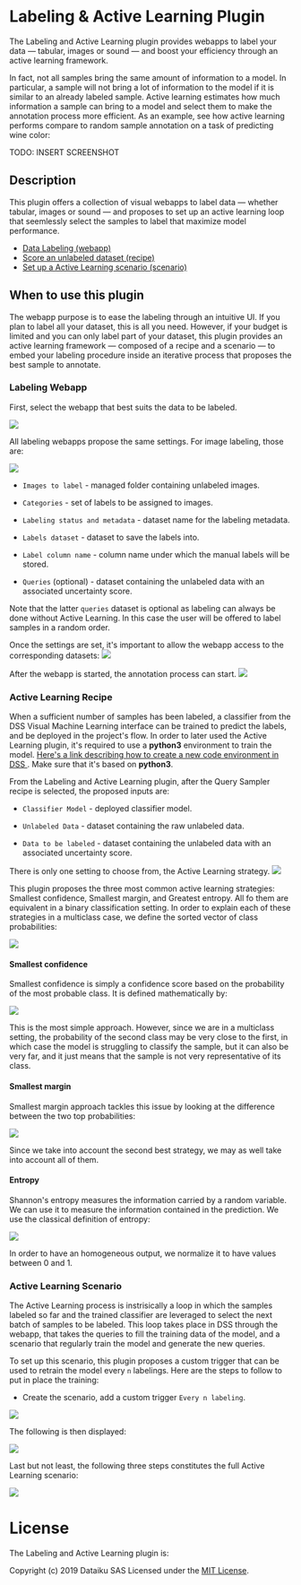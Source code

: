 # Labeling &amp; Active Learning Plugin  

The Labeling and Active Learning plugin provides webapps to label your data — tabular, images or sound — and boost your efficiency through an active learning framework.

In fact, not all samples bring the same amount of information to a model. In particular, a sample will not bring a lot of
information to the model if it is similar to an already labeled sample. Active learning estimates how much information a
sample can bring to a model and select them to make the annotation process more efficient. As an example, see how active
learning performs compare to random sample annotation on a task of predicting wine color:

TODO: INSERT SCREENSHOT

## Description  

This plugin offers a collection of visual webapps to label data — whether tabular, images or sound — and
proposes to set up an active learning loop that seemlessly select the samples to label that maximize model
performance.

- [Data Labeling (webapp)](#labeling-webapp)
- [Score an unlabeled dataset (recipe)](#active-learning-recipe)
- [Set up a Active Learning scenario (scenario)](#active-learning-scenario)

## When to use this plugin

The webapp purpose is to ease the labeling through an intuitive UI. If you plan to label all your dataset, this is all you need. However, if your budget is limited and you can only label part of your dataset, this plugin provides an active learning framework
— composed of a recipe and a scenario — to embed your labeling procedure inside an iterative process that proposes the best sample to annotate.

### Labeling Webapp
First, select the webapp that best suits the data to be labeled.

![](resource/img-doc/webapp-selection.png)

All labeling webapps propose the same settings. For image labeling, those are: 

![](resource/img-doc/webapp-settings.png)  

- `Images to label` - managed folder containing unlabeled images.

- `Categories` - set of labels to be assigned to images.

- `Labeling status and metadata` - dataset name for the labeling metadata.

- `Labels dataset` - dataset to save the labels into.

- `Label column name` - column name under which the manual labels will be stored.

- `Queries` (optional) - dataset containing the unlabeled data with an associated uncertainty score.
  
Note that the latter `queries` dataset is optional as labeling can always be done without Active Learning. In this case the user will be offered to label samples in a random order. 

Once the settings are set, it's important to allow the webapp access to the corresponding datasets:
![](resource/img-doc/webapp-security.png)  

After the webapp is started, the annotation process can start.
![](resource/img-doc/webapp-ui.png)  

### Active Learning Recipe  

When a sufficient number of samples has been labeled, a classifier from the DSS Visual Machine Learning interface can be trained to predict the labels, and be deployed in the project's flow. 
In order to later used the Active Learning plugin, it's required to use a **python3** environment to train the model. [Here's a link describing how to create a new code environment in DSS ](https://doc.dataiku.com/dss/latest/code-envs/operations-python.html#create-a-code-environment). Make sure that it's based on **python3**.  

From the Labeling and Active Learning plugin, after the Query Sampler recipe is selected, the proposed inputs are:
 
 - `Classifier Model` - deployed classifier model.
  
 - `Unlabeled Data` - dataset containing the raw unlabeled data.
  
 - `Data to be labeled` - dataset containing the unlabeled data with an associated uncertainty score.

There is only one setting to choose from, the Active Learning strategy.
![](resource/img-doc/active-learning-recipe.png) 

This plugin proposes the three most common active learning strategies: Smallest confidence, Smallest margin,
and Greatest entropy. All fo them are equivalent in a binary classification setting. In order to explain each of these strategies in a multiclass case, we define the sorted vector of class probabilities:

<img src="https://render.githubusercontent.com/render/math?math=\langle p_1, ..., p_n \rangle  \quad \text{with} \quad p_i = P(y=i|X) \quad \text{s.t.} \quad \forall i, j  \quad p_i \geqslant p_j ">

#### Smallest confidence

Smallest confidence is simply a confidence score based on the probability of the most probable class. It
is defined mathematically by:

<img src="https://render.githubusercontent.com/render/math?math=Confidence(X) = 1 - p_1">

This is the most simple approach. However, since we are in a multiclass setting, the probability of the second class may be very close to the first, in which case the model is struggling to classify the sample, but it can also be very far, and it just means that the sample is not very representative of its class.

#### Smallest margin

Smallest margin approach tackles this issue by looking at the difference between the two top probabilities:

<img src="https://render.githubusercontent.com/render/math?math=Margin(X) = 1 - (p_1 - p_2)">

Since we take into account the second best strategy, we may as well take into account all of them.

#### Entropy

Shannon's entropy measures the information carried by a random variable. We can use it to measure the information contained in the prediction. We use the classical definition of entropy:

<img src="https://render.githubusercontent.com/render/math?math=Entropy(X) = - \sum p_i \text{log}(p_i))">

In order to have an homogeneous output, we normalize it to have values between 0 and 1.

### Active Learning Scenario

The Active Learning process is instrisically a loop in which the samples labeled so far and the trained classifier are leveraged to select the next batch of samples to be labeled. This loop takes place in DSS through the webapp, that takes the queries to fill the training data of the model, and a scenario that regularly train the model and generate the new queries.

To set up this scenario, this plugin proposes a custom trigger that can be used to retrain the model every `n` labelings. Here are the steps to follow to put in place the training: 

- Create the scenario, add a custom trigger `Every n labeling`.

![](resource/img-doc/scenario-trigger.png)  

The following is then displayed: 

![](resource/img-doc/scenario-trigger-option.png)  

Last but not least, the following three steps constitutes the full Active Learning scenario:

![](resource/img-doc/scenario-steps.png)  

# License

The Labeling and Active Learning plugin is:

   Copyright (c) 2019 Dataiku SAS
   Licensed under the [MIT License](LICENSE.md).
